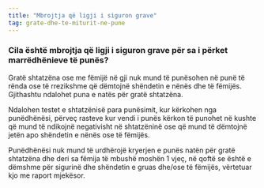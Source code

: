 ```yaml
---
title: "Mbrojtja që ligji i siguron grave"
tag: grate-dhe-te-miturit-ne-pune
---
```

### Cila është mbrojtja që ligji i siguron grave për sa i përket marrëdhënieve të punës?

Gratë shtatzëna ose me fëmijë në gji nuk mund të punësohen në punë të rënda ose të rrezikshme që dëmtojnë shëndetin e nënës dhe të fëmijës. Gjithashtu ndalohet puna e natës për gratë shtatzëna.

Ndalohen testet e shtatzënisë para punësimit, kur kërkohen nga punëdhënësi, përveç rasteve kur vendi i punës kërkon të punohet në kushte që mund të ndikojnë negativisht në shtatzëninë ose që mund të dëmtojnë jetën apo shëndetin e nënës ose të fëmijës.

Punëdhënësi nuk mund të urdhërojë kryerjen e punës natën për gratë shtatzëna dhe deri sa fëmija të mbushë moshën 1 vjeç, në qoftë se është e dëmshme për sigurinë dhe shëndetin e gruas dhe/ose të fëmijës, vërtetuar kjo me raport mjekësor.
